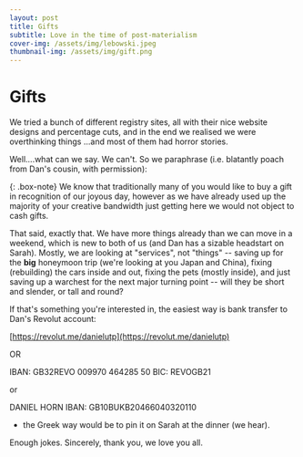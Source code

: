 ```yaml
---
layout: post
title: Gifts
subtitle: Love in the time of post-materialism
cover-img: /assets/img/lebowski.jpeg
thumbnail-img: /assets/img/gift.png
---
```


Gifts
=======

We tried a bunch of different registry sites, all with their nice website designs and percentage cuts, and in the end we realised we were overthinking things ...and most of them had horror stories. 

Well....what can we say. We can't. So we paraphrase (i.e. blatantly poach from Dan's cousin, with permission): 

{: .box-note}
We know that traditionally many of you would like to buy a gift in recognition of our joyous day, however as we have already used up the majority of your creative bandwidth just getting here we would not object to cash gifts.

That said, exactly that. We have more things already than we can move in a weekend, which is new to both of us (and Dan has a sizable headstart on Sarah). Mostly, we are looking at "services", not "things" -- saving up for the **big** honeymoon trip (we're looking at you Japan and China), fixing (rebuilding) the cars inside and out, fixing the pets (mostly inside), and just saving up a warchest for the next major turning point -- will they be short and slender, or tall and round? 


If that's something you're interested in, the easiest way is bank transfer to Dan's Revolut account:

[https://revolut.me/danielutp](https://revolut.me/danielutp) 

OR

IBAN: GB32REVO 009970 464285 50
BIC: REVOGB21

or

DANIEL HORN
IBAN: GB10BUKB20466040320110



- the Greek way would be to pin it on Sarah at the dinner (we hear).

Enough jokes. Sincerely, thank you, we love you all.
